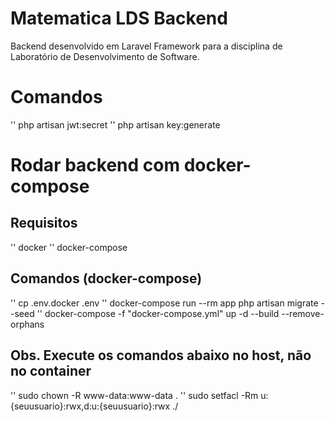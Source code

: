 # Matematica LDS Backend

Backend desenvolvido em Laravel Framework para a disciplina de Laboratório de Desenvolvimento de Software.

# Comandos 

'' php artisan jwt:secret
'' php artisan key:generate

# Rodar backend com docker-compose

## Requisitos
'' docker
'' docker-compose

## Comandos (docker-compose)
'' cp .env.docker .env
'' docker-compose run --rm app php artisan migrate --seed
'' docker-compose -f "docker-compose.yml" up -d --build --remove-orphans

## Obs. Execute os comandos abaixo no host, não no container

'' sudo chown -R www-data:www-data .
'' sudo setfacl -Rm u:{seuusuario}:rwx,d:u:{seuusuario}:rwx ./

